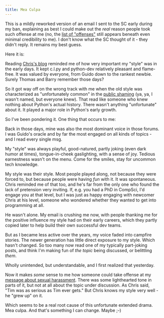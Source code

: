 ```yaml
---
title: Mea Culpa
---
```

This is a mildly reworked version of an email I sent to the SC early during my ban, explaining as best I could make out the _real_ reason people took such offense at me (no, the [list of "offenses"](crimes) still appears beneath even minimal credibility to me). I don't know what the SC thought of it - they didn't reply. It remains my best guess.

Here it is:

Reading [Chris's blog](https://chrismcdonough.substack.com/p/the-shameful-defenestration-of-tim) reminded me of how very important my "style" was in the early days. It kept c.l.py and python-dev relatively pleasant and flame-free. It was valued by everyone, from Guido down to the rankest newbie. Surely Thomas and Barry remember those days?

So it got way off on the wrong track with me when the old style was characterized as "unfortunately common" in the [public shaming](https://discuss.python.org/t/inclusive-communications-expectations-in-python-spaces/57950) (ya, ya, I wasn't named, but everyone knew). That read like someone who knew nothing about Python's actual history. There wasn't anything "unfortunate" about it. It played a major role in Python's early growth.

So I've been pondering it. One thing that occurs to me:

Back in those days, mine was also the most dominant voice in those forums. I was Guido's oracle and by far the most engaged on all kinds of topics - and I read every single msg.

My "style" was always playful, good-natured, partly joking (even dark humor at times), tongue-in-cheek gaslighting, with a sense of joy. Tedious earnestness wasn't on the menu. Come for the smiles, stay for uncommon tech knowledge.

My style was their style. Most people played along, not because they were forced to, but because people were having _fun_ with it. It was spontaneous. Chris reminded me of that too, and he's far from the only one who found the lack of pretension very inviting. If, e.g. you had a PhD in CompSci, I'd engage you at that level, but I was just as happy engaging with newcomer Chris at his level, someone who wondered whether they wanted to get into programming at all.

He wasn't alone. My email is crushing me now, with people thanking me for the positive influence my style had on their early careers, which they partly copied later to help build their own successful dev teams.

But as I became less active over the years, my voice faded into campfire stories. The newer generation has little direct exposure to my style. Which hasn't changed. So too many now read one of my typically part-joking posts, and think I'm making fun of _the topic_ being discussed, or belittling _them_.

Wholly unintended, but understandable, and I first realized that yesterday.

Now it makes _some_ sense to me how someone could take offense at my [message about sexual harassment](https://discuss.python.org/t/for-your-consideration-proposed-bylaws-changes-to-improve-our-membership-experience/55696/75). There was some lighthearted tone in parts of it, but not at all about the topic under discussion. As Chris said, "Tim was as serious as Tim ever gets." But Chris knows my style very well - he "grew up" on it.

Which seems to be a real root cause of this unfortunate extended drama. Mea culpa. And that's something I can change. Maybe ;-)
